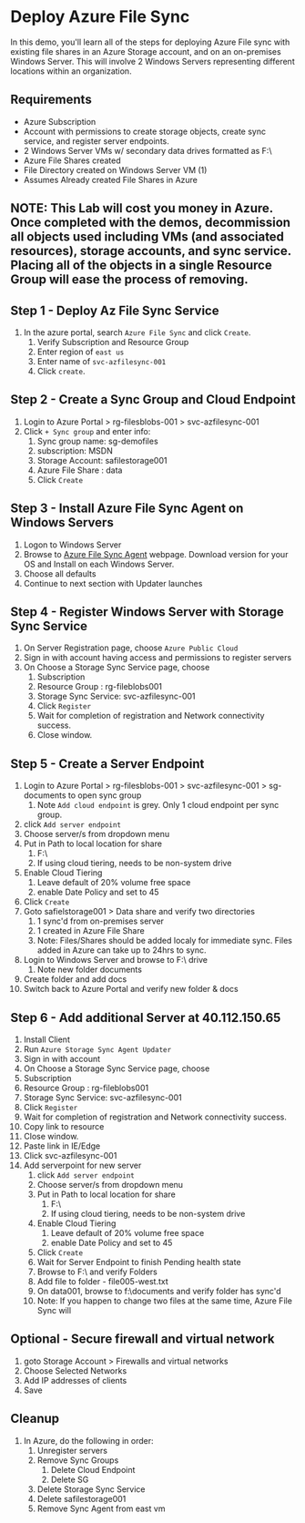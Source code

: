 # Deploy Azure File Sync

In this demo, you'll learn all of the steps for deploying Azure File sync with existing file shares in an Azure Storage account, and on an on-premises Windows Server. This will involve 2 Windows Servers representing different locations within an organization.

## Requirements

- Azure Subscription
- Account with permissions to create storage objects, create sync service, and register server endpoints.
- 2 Windows Server VMs w/ secondary data drives formatted as F:\
- Azure File Shares created
- File Directory created on Windows Server VM (1)
- Assumes Already created File Shares in Azure

## NOTE: This Lab will cost you money in Azure. Once completed with the demos, decommission all objects used including VMs (and associated resources), storage accounts, and sync service. Placing all of the objects in a single Resource Group will ease the process of removing.

## Step 1 - Deploy Az File Sync Service

1. In the azure portal, search `Azure File Sync` and click `Create`.
   1. Verify Subscription and Resource Group
   2. Enter region of `east us`
   3. Enter name of `svc-azfilesync-001`
   4. Click `create`.

## Step 2 - Create a Sync Group and Cloud Endpoint

1. Login to Azure Portal > rg-filesblobs-001 > svc-azfilesync-001
2. Click `+ Sync group` and enter info:
   1. Sync group name: sg-demofiles
   2. subscription: MSDN
   3. Storage Account: safilestorage001
   4. Azure File Share : data
   5. Click `Create`

## Step 3 - Install Azure File Sync Agent on Windows Servers

1. Logon to Windows Server
2. Browse to [Azure File Sync Agent](https://www.microsoft.com/en-us/download/details.aspx?id=57159) webpage. Download version for your OS and Install on each Windows Server.
3. Choose all defaults
4. Continue to next section with Updater launches

## Step 4 - Register Windows Server with Storage Sync Service

1. On Server Registration page, choose `Azure Public Cloud`
2. Sign in with account having access and permissions to register servers
3. On Choose a Storage Sync Service page, choose
   1. Subscription
   2. Resource Group : rg-fileblobs001
   3. Storage Sync Service: svc-azfilesync-001
   4. Click `Register`
   5. Wait for completion of registration and Network connectivity success.
   6. Close window.

## Step 5 - Create a Server Endpoint

1. Login to Azure Portal > rg-filesblobs-001 > svc-azfilesync-001 > sg-documents to open sync group
   1. Note `Add cloud endpoint` is grey. Only 1 cloud endpoint per sync group.
2. click `Add server endpoint`
3. Choose server/s from dropdown menu
4. Put in Path to local location for share
   1. F:\
   2. If using cloud tiering, needs to be non-system drive
5. Enable Cloud Tiering
   1. Leave default of 20% volume free space
   2. enable Date Policy and set to 45
6. Click `Create`
7. Goto safielstorage001 > Data share and verify two directories
   1. 1 sync'd from on-premises server
   2. 1 created in Azure File Share
   3. Note: Files/Shares should be added localy for immediate sync. Files added in Azure can take up to 24hrs to sync.
8. Login to Windows Server and browse to F:\ drive
   1.  Note new folder documents
9.  Create folder and add docs
10. Switch back to Azure Portal and verify new folder & docs
    
## Step 6 - Add additional Server at 40.112.150.65

1. Install Client
2. Run `Azure Storage Sync Agent Updater`
3. Sign in with account
4.  On Choose a Storage Sync Service page, choose
   1. Subscription
   2. Resource Group : rg-fileblobs001
   3. Storage Sync Service: svc-azfilesync-001
   4. Click `Register`
   5. Wait for completion of registration and Network connectivity success.
   6. Copy link to resource
   7. Close window.
5. Paste link in IE/Edge
6. Click svc-azfilesync-001
7. Add serverpoint for new server
   1. click `Add server endpoint`
   2. Choose server/s from dropdown menu
   3. Put in Path to local location for share
      1. F:\
      2. If using cloud tiering, needs to be non-system drive
   4. Enable Cloud Tiering
      1. Leave default of 20% volume free space
      2. enable Date Policy and set to 45
   5.  Click `Create`
   6.  Wait for Server Endpoint to finish Pending health state
   7.  Browse to F:\ and verify Folders
   8.  Add file to folder - file005-west.txt
   9.  On data001, browse to f:\documents and verify folder has sync'd
   10. Note: If you happen to change two files at the same time, Azure File Sync will

## Optional - Secure firewall and virtual network

1. goto Storage Account > Firewalls and virtual networks
2. Choose Selected Networks
3. Add IP addresses of clients
4. Save

## Cleanup

1. In Azure, do the following in order:
   1. Unregister servers
   2. Remove Sync Groups
      1. Delete Cloud Endpoint
      2. Delete SG
   3. Delete Storage Sync Service
   4. Delete safilestorage001
   5. Remove Sync Agent from east vm